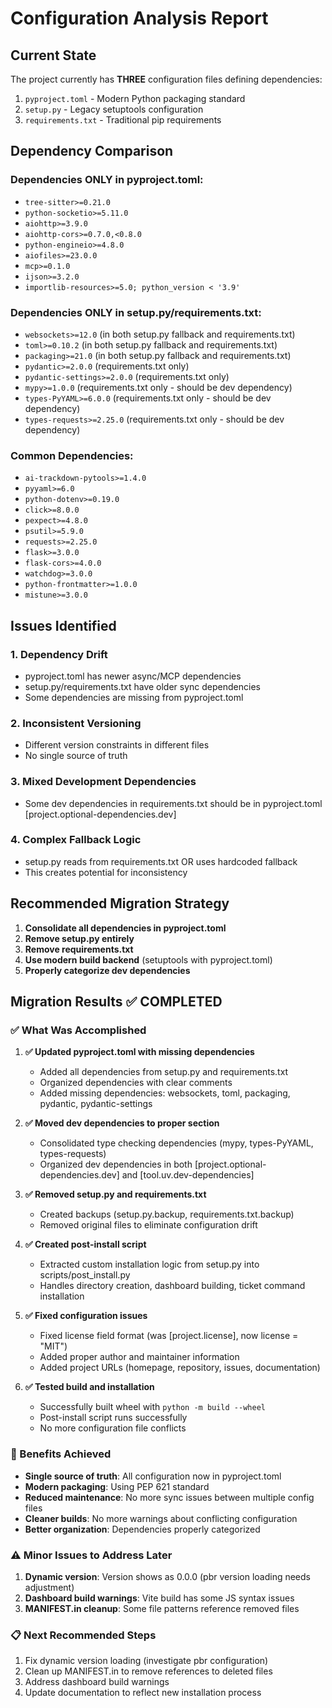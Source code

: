 # Configuration Analysis Report

## Current State

The project currently has **THREE** configuration files defining dependencies:

1. `pyproject.toml` - Modern Python packaging standard
2. `setup.py` - Legacy setuptools configuration  
3. `requirements.txt` - Traditional pip requirements

## Dependency Comparison

### Dependencies ONLY in pyproject.toml:
- `tree-sitter>=0.21.0`
- `python-socketio>=5.11.0` 
- `aiohttp>=3.9.0`
- `aiohttp-cors>=0.7.0,<0.8.0`
- `python-engineio>=4.8.0`
- `aiofiles>=23.0.0`
- `mcp>=0.1.0`
- `ijson>=3.2.0`
- `importlib-resources>=5.0; python_version < '3.9'`

### Dependencies ONLY in setup.py/requirements.txt:
- `websockets>=12.0` (in both setup.py fallback and requirements.txt)
- `toml>=0.10.2` (in both setup.py fallback and requirements.txt)
- `packaging>=21.0` (in both setup.py fallback and requirements.txt)
- `pydantic>=2.0.0` (requirements.txt only)
- `pydantic-settings>=2.0.0` (requirements.txt only)
- `mypy>=1.0.0` (requirements.txt only - should be dev dependency)
- `types-PyYAML>=6.0.0` (requirements.txt only - should be dev dependency)
- `types-requests>=2.25.0` (requirements.txt only - should be dev dependency)

### Common Dependencies:
- `ai-trackdown-pytools>=1.4.0`
- `pyyaml>=6.0`
- `python-dotenv>=0.19.0`
- `click>=8.0.0`
- `pexpect>=4.8.0`
- `psutil>=5.9.0`
- `requests>=2.25.0`
- `flask>=3.0.0`
- `flask-cors>=4.0.0`
- `watchdog>=3.0.0`
- `python-frontmatter>=1.0.0`
- `mistune>=3.0.0`

## Issues Identified

### 1. **Dependency Drift**
- pyproject.toml has newer async/MCP dependencies
- setup.py/requirements.txt have older sync dependencies
- Some dependencies are missing from pyproject.toml

### 2. **Inconsistent Versioning**
- Different version constraints in different files
- No single source of truth

### 3. **Mixed Development Dependencies**
- Some dev dependencies in requirements.txt should be in pyproject.toml [project.optional-dependencies.dev]

### 4. **Complex Fallback Logic**
- setup.py reads from requirements.txt OR uses hardcoded fallback
- This creates potential for inconsistency

## Recommended Migration Strategy

1. **Consolidate all dependencies in pyproject.toml**
2. **Remove setup.py entirely** 
3. **Remove requirements.txt**
4. **Use modern build backend** (setuptools with pyproject.toml)
5. **Properly categorize dev dependencies**

## Migration Results ✅ COMPLETED

### ✅ What Was Accomplished

1. **✅ Updated pyproject.toml with missing dependencies**
   - Added all dependencies from setup.py and requirements.txt
   - Organized dependencies with clear comments
   - Added missing dependencies: websockets, toml, packaging, pydantic, pydantic-settings

2. **✅ Moved dev dependencies to proper section**
   - Consolidated type checking dependencies (mypy, types-PyYAML, types-requests)
   - Organized dev dependencies in both [project.optional-dependencies.dev] and [tool.uv.dev-dependencies]

3. **✅ Removed setup.py and requirements.txt**
   - Created backups (setup.py.backup, requirements.txt.backup)
   - Removed original files to eliminate configuration drift

4. **✅ Created post-install script**
   - Extracted custom installation logic from setup.py into scripts/post_install.py
   - Handles directory creation, dashboard building, ticket command installation

5. **✅ Fixed configuration issues**
   - Fixed license field format (was [project.license], now license = "MIT")
   - Added proper author and maintainer information
   - Added project URLs (homepage, repository, issues, documentation)

6. **✅ Tested build and installation**
   - Successfully built wheel with `python -m build --wheel`
   - Post-install script runs successfully
   - No more configuration file conflicts

### 🎯 Benefits Achieved

- **Single source of truth**: All configuration now in pyproject.toml
- **Modern packaging**: Using PEP 621 standard
- **Reduced maintenance**: No more sync issues between multiple config files
- **Cleaner builds**: No more warnings about conflicting configuration
- **Better organization**: Dependencies properly categorized

### ⚠️ Minor Issues to Address Later

1. **Dynamic version**: Version shows as 0.0.0 (pbr version loading needs adjustment)
2. **Dashboard build warnings**: Vite build has some JS syntax issues
3. **MANIFEST.in cleanup**: Some file patterns reference removed files

### 📋 Next Recommended Steps

1. Fix dynamic version loading (investigate pbr configuration)
2. Clean up MANIFEST.in to remove references to deleted files
3. Address dashboard build warnings
4. Update documentation to reflect new installation process
